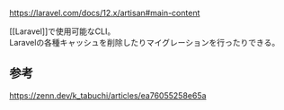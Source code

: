 https://laravel.com/docs/12.x/artisan#main-content

[[Laravel]]で使用可能なCLI。  
Laravelの各種キャッシュを削除したりマイグレーションを行ったりできる。

## 参考
https://zenn.dev/k_tabuchi/articles/ea76055258e65a